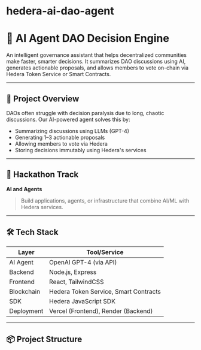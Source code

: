 # hedera-ai-dao-agent

# 🤖 AI Agent DAO Decision Engine

An intelligent governance assistant that helps decentralized communities make faster, smarter decisions. It summarizes DAO discussions using AI, generates actionable proposals, and allows members to vote on-chain via Hedera Token Service or Smart Contracts.

---

## 🚀 Project Overview

DAOs often struggle with decision paralysis due to long, chaotic discussions. Our AI-powered agent solves this by:

- Summarizing discussions using LLMs (GPT-4)
- Generating 1–3 actionable proposals
- Allowing members to vote via Hedera
- Storing decisions immutably using Hedera's services

---

## 🎯 Hackathon Track

**AI and Agents**  
> Build applications, agents, or infrastructure that combine AI/ML with Hedera services.

---

## 🛠️ Tech Stack

| Layer        | Tool/Service                            |
|--------------|-----------------------------------------|
| AI Agent     | OpenAI GPT-4 (via API)                  |
| Backend      | Node.js, Express                        |
| Frontend     | React, TailwindCSS                      |
| Blockchain   | Hedera Token Service, Smart Contracts   |
| SDK          | Hedera JavaScript SDK                   |
| Deployment   | Vercel (Frontend), Render (Backend)     |

---

## 📦 Project Structure

